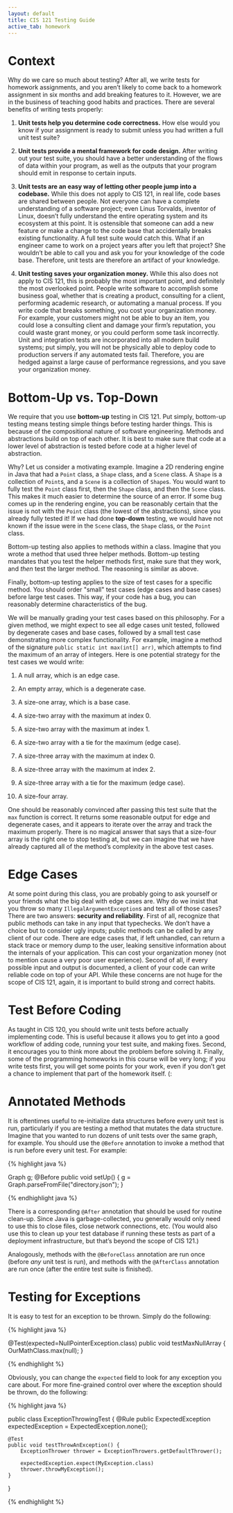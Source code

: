 ```yaml
---
layout: default
title: CIS 121 Testing Guide
active_tab: homework
---
```


Context
=======

Why do we care so much about testing? After all, we write tests for homework
assignments, and you aren’t likely to come back to a homework assignment in six
months and add breaking features to it. However, we are in the business of
teaching good habits and practices. There are several benefits of writing tests
properly:

1. **Unit tests help you determine code correctness.** How else would you know
    if your assignment is ready to submit unless you had written a full unit
    test suite?

2. **Unit tests provide a mental framework for code design.** After writing out
    your test suite, you should have a better understanding of the flows of data
    within your program, as well as the outputs that your program should emit in
    response to certain inputs.

3. **Unit tests are an easy way of letting other people jump into a codebase.**
    While this does not apply to CIS 121, in real life, code bases are shared
    between people. Not everyone can have a complete understanding of a software
    project; even Linus Torvalds, inventor of Linux, doesn’t fully understand
    the entire operating system and its ecosystem at this point. It is
    ostensible that someone can add a new feature or make a change to the code
    base that accidentally breaks existing functionality. A full test suite
    would catch this. What if an engineer came to work on a project years after
    you left that project? She wouldn’t be able to call you and ask you for your
    knowledge of the code base. Therefore, unit tests are therefore an artifact
    of your knowledge.

4. **Unit testing saves your organization money.** While this also does not
    apply to CIS 121, this is probably the most important point, and definitely
    the most overlooked point. People write software to accomplish some business
    goal, whether that is creating a product, consulting for a client,
    performing academic research, or automating a manual process. If you write
    code that breaks something, you cost your organization money. For example,
    your customers might not be able to buy an item, you could lose a consulting
    client and damage your firm’s reputation, you could waste grant money, or
    you could perform some task incorrectly. Unit and integration tests are
    incorporated into all modern build systems; put simply, you will not be
    physically able to deploy code to production servers if any automated tests
    fail. Therefore, you are hedged against a large cause of performance
    regressions, and you save your organization money.


Bottom-Up vs. Top-Down
======================

We require that you use **bottom-up** testing in CIS 121. Put simply, bottom-up
testing means testing simple things before testing harder things. This is
because of the compositional nature of software engineering. Methods and
abstractions build on top of each other. It is best to make sure that code at a
lower level of abstraction is tested before code at a higher level of
abstraction.

Why? Let us consider a motivating example. Imagine a 2D rendering engine in Java
that had a `Point` class, a `Shape` class, and a `Scene` class. A `Shape` is a
collection of `Point`s, and a `Scene` is a collection of `Shape`s. You would
want to fully test the `Point` class first, then the `Shape` class, and then the
`Scene` class. This makes it much easier to determine the source of an error. If
some bug comes up in the rendering engine, you can be reasonably certain that
the issue is not with the `Point` class (the lowest of the abstractions), since
you already fully tested it! If we had done **top-down** testing, we would have
not known if the issue were in the `Scene` class, the `Shape` class, or the
`Point` class.

Bottom-up testing also applies to methods within a class. Imagine that you wrote
a method that used three helper methods. Bottom-up testing mandates that you
test the helper methods first, make sure that they work, and *then* test the
larger method. The reasoning is similar as above.

Finally, bottom-up testing applies to the size of test cases for a specific
method. You should order "small" test cases (edge cases and base cases) before
large test cases. This way, if your code has a bug, you can reasonably determine
characteristics of the bug.

We will be manually grading your test cases based on this philosophy. For a
given method, we might expect to see all edge cases unit tested, followed by
degenerate cases and base cases, followed by a small test case demonstrating
more complex functionality. For example, imagine a method of the signature
`public static int max(int[] arr)`, which attempts to find the maximum of an
array of integers. Here is one potential strategy for the test cases we would
write:

1.  A null array, which is an edge case.

2.  An empty array, which is a degenerate case.

3.  A size-one array, which is a base case.

4.  A size-two array with the maximum at index 0.

5.  A size-two array with the maximum at index 1.

6.  A size-two array with a tie for the maximum (edge case).

7.  A size-three array with the maximum at index 0.

8.  A size-three array with the maximum at index 2.

9.  A size-three array with a tie for the maximum (edge case).

10. A size-four array.

One should be reasonably convinced after passing this test suite that the `max`
function is correct. It returns some reasonable output for edge and degenerate
cases, and it appears to iterate over the array and track the maximum properly.
There is no magical answer that says that a size-four array is the right one to
stop testing at, but we can imagine that we have already captured all of the
method’s complexity in the above test cases.


Edge Cases
==========

At some point during this class, you are probably going to ask yourself or your
friends what the big deal with edge cases are. Why do we insist that you throw
so many `IllegalArgumentException`s and test all of those cases? There are two
answers: **security and reliability**. First of all, recognize that public
methods can take in any input that typechecks. We don’t have a choice but to
consider ugly inputs; public methods can be called by any client of our code.
There are edge cases that, if left unhandled, can return a stack trace or memory
dump to the user, leaking sensitive information about the internals of your
application. This can cost your organization money (not to mention cause a very
poor user experience). Second of all, if every possible input and output is
documented, a client of your code can write reliable code on top of your API.
While these concerns are not huge for the scope of CIS 121, again, it is
important to build strong and correct habits.


Test Before Coding
==================

As taught in CIS 120, you should write unit tests before actually implementing
code. This is useful because it allows you to get into a good workflow of adding
code, running your test suite, and making fixes. Second, it encourages you to
think more about the problem before solving it. Finally, some of the programming
homeworks in this course will be very long; if you write tests first, you will
get some points for your work, even if you don’t get a chance to implement that
part of the homework itself. (:


Annotated Methods
=================

It is oftentimes useful to re-initialize data structures before every unit test
is run, particularly if you are testing a method that mutates the data
structure. Imagine that you wanted to run dozens of unit tests over the same
graph, for example. You should use the `@Before` annotation to invoke a method
that is run before every unit test. For example:

{% highlight java %}

Graph g;
@Before
public void setUp() {
    g = Graph.parseFromFile("directory.json");
}

{% endhighlight java %}

There is a corresponding `@After` annotation that should be used for routine
clean-up. Since Java is garbage-collected, you generally would only need to use
this to close files, close network connections, etc. (You would also use this to
clean up your test database if running these tests as part of a deployment
infrastructure, but that’s beyond the scope of CIS 121.)

Analogously, methods with the `@BeforeClass` annotation are run once (before
*any* unit test is run), and methods with the `@AfterClass` annotation are run
once (after the entire test suite is finished).


Testing for Exceptions
======================

It is easy to test for an exception to be thrown. Simply do the following:

{% highlight java %}

@Test(expected=NullPointerException.class)
public void testMaxNullArray {
    OurMathClass.max(null);
}

{% endhighlight %}

Obviously, you can change the `expected` field to look for any exception you
care about. For more fine-grained control over where the exception should be
thrown, do the following:

{% highlight java %}

public class ExceptionThrowingTest {
    @Rule
    public ExpectedException expectedException = ExpectedException.none();

    @Test
    public void testThrowAnException() {
        ExceptionThrower thrower = ExceptionThrowers.getDefaultThrower();

        expectedException.expect(MyException.class)
        thrower.throwMyException();
    }
}

{% endhighlight %}